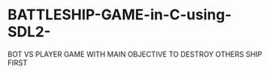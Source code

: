 # BATTLESHIP-GAME-in-C-using-SDL2-
BOT VS PLAYER GAME WITH MAIN OBJECTIVE TO DESTROY OTHERS SHIP FIRST 
